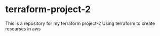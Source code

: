 # terraform-project-2
This is a repository for my terraform project-2
Using terraform to create resourses in aws
